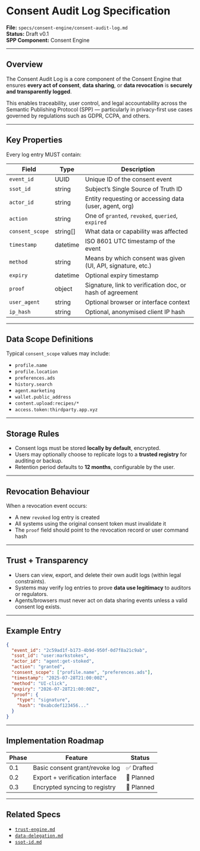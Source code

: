 # Consent Audit Log Specification

**File:** `specs/consent-engine/consent-audit-log.md`  
**Status:** Draft v0.1  
**SPP Component:** Consent Engine

---

## Overview

The Consent Audit Log is a core component of the Consent Engine that ensures **every act of consent**, **data sharing**, or **data revocation** is **securely and transparently logged**.

This enables traceability, user control, and legal accountability across the Semantic Publishing Protocol (SPP) — particularly in privacy-first use cases governed by regulations such as GDPR, CCPA, and others.

---

## Key Properties

Every log entry MUST contain:

| Field             | Type      | Description |
|------------------|-----------|-------------|
| `event_id`        | UUID      | Unique ID of the consent event |
| `ssot_id`         | string    | Subject’s Single Source of Truth ID |
| `actor_id`        | string    | Entity requesting or accessing data (user, agent, org) |
| `action`          | string    | One of `granted`, `revoked`, `queried`, `expired` |
| `consent_scope`   | string[]  | What data or capability was affected |
| `timestamp`       | datetime  | ISO 8601 UTC timestamp of the event |
| `method`          | string    | Means by which consent was given (UI, API, signature, etc.) |
| `expiry`          | datetime  | Optional expiry timestamp |
| `proof`           | object    | Signature, link to verification doc, or hash of agreement |
| `user_agent`      | string    | Optional browser or interface context |
| `ip_hash`         | string    | Optional, anonymised client IP hash |

---

## Data Scope Definitions

Typical `consent_scope` values may include:

- `profile.name`
- `profile.location`
- `preferences.ads`
- `history.search`
- `agent.marketing`
- `wallet.public_address`
- `content.upload:recipes/*`
- `access.token:thirdparty.app.xyz`

---

## Storage Rules

- Consent logs must be stored **locally by default**, encrypted.
- Users may optionally choose to replicate logs to a **trusted registry** for auditing or backup.
- Retention period defaults to **12 months**, configurable by the user.

---

## Revocation Behaviour

When a revocation event occurs:
- A new `revoked` log entry is created
- All systems using the original consent token must invalidate it
- The `proof` field should point to the revocation record or user command hash

---

## Trust + Transparency

- Users can view, export, and delete their own audit logs (within legal constraints).
- Systems may verify log entries to prove **data use legitimacy** to auditors or regulators.
- Agents/browsers must never act on data sharing events unless a valid consent log exists.

---

## Example Entry

```json
{
  "event_id": "2c59ad1f-b173-4b9d-950f-0d7f8a21c9ab",
  "ssot_id": "user:markstokes",
  "actor_id": "agent:get-stoked",
  "action": "granted",
  "consent_scope": ["profile.name", "preferences.ads"],
  "timestamp": "2025-07-28T21:00:00Z",
  "method": "UI-click",
  "expiry": "2026-07-28T21:00:00Z",
  "proof": {
    "type": "signature",
    "hash": "0xabcdef123456..."
  }
}
```

---

## Implementation Roadmap

| Phase | Feature                          | Status     |
|-------|----------------------------------|------------|
| 0.1   | Basic consent grant/revoke log   | ✅ Drafted |
| 0.2   | Export + verification interface  | 🔲 Planned |
| 0.3   | Encrypted syncing to registry    | 🔲 Planned |

---

## Related Specs

- [`trust-engine.md`](./trust-engine.md)
- [`data-delegation.md`](./data-delegation.md)
- [`ssot-id.md`](../identity/ssot-id.md)
